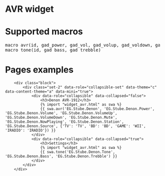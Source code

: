 # AVR widget

# Supported macros
<pre>
macro avr(id, gad_power, gad_vol, gad_volup, gad_voldown, gad_mute, gad_nowplaying, gad_station, gad_source, gad_sourceslist)
macro tone(id, gad_bass, gad_trebble)
</pre>
# Pages examples

~~~
	<div class="block">
		<div class="set-2" data-role="collapsible-set" data-theme="c" data-content-theme="a" data-mini="true">
			<div data-role="collapsible" data-collapsed="false">
				<h3>Denon AVR-1912</h3>
				{% import "widget_avr.html" as swa %}
				{{ swa.avr('EG.Stube.Denon', 'EG.Stube.Denon.Power', 'EG.Stube.Denon.Volume', 'EG.Stube.Denon.VolumeUp', 'EG.Stube.Denon.VolumeDown', 'EG.Stube.Denon.Mute', 'EG.Stube.Denon.NowPlaying', 'EG.Stube.Denon.Station', 'EG.Stube.Denon.Source', {'TV': 'TV', 'BD': 'BD', 'GAME': 'WII', 'IRADIO': 'IRADIO'}) }}
			</div>
			<div data-role="collapsible" data-collapsed="true">
				<h3>Settings</h3>
				{% import "widget_avr.html" as swa %}
				{{ swa.tone('EG.Stube.Denon.Tone', 'EG.Stube.Denon.Bass', 'EG.Stube.Denon.Trebble') }}
			</div>
		</div>
	</div>
~~~
